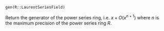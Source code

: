 ```
gen(R::LaurentSeriesField)
```

Return the generator of the power series ring, i.e. $x + O(x^{n + 1})$ where $n$ is the maximum precision of the power series ring $R$.
